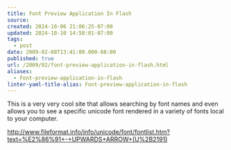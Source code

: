 ```yaml
---
title: Font Preview Application In Flash
source: 
created: 2024-10-06 21:06:25-07:00
updated: 2024-10-10 14:58:01-07:00
tags:
  - post
date: 2009-02-08T13:41:00.000-08:00
published: true
url: /2009/02/font-preview-application-in-flash.html
aliases:
  - Font-preview-application-in-flash
linter-yaml-title-alias: Font-preview-application-in-flash
---
```



This is a very very cool site that allows searching by font names and even allows you to see a specific unicode font rendered in a variety of fonts local to your computer.  
  
http://www.fileformat.info/info/unicode/font/fontlist.htm?text=%E2%86%91+-+UPWARDS+ARROW+(U%2B2191)
